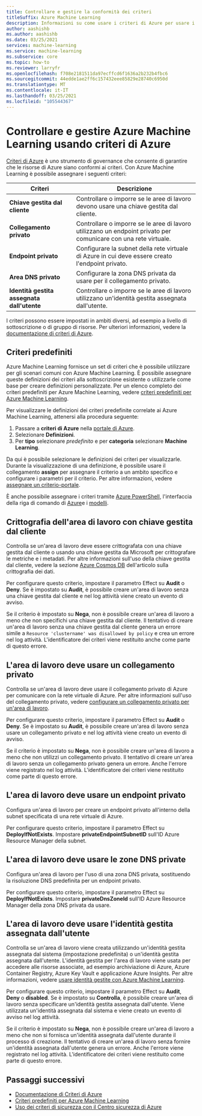 ```yaml
---
title: Controllare e gestire la conformità dei criteri
titleSuffix: Azure Machine Learning
description: Informazioni su come usare i criteri di Azure per usare i criteri predefiniti per Azure Machine Learning per assicurarsi che le aree di lavoro siano conformi ai propri requisiti.
author: aashishb
ms.author: aashishb
ms.date: 03/25/2021
services: machine-learning
ms.service: machine-learning
ms.subservice: core
ms.topic: how-to
ms.reviewer: larryfr
ms.openlocfilehash: f708e2181511da97ecffcd6f1636a2b232b4fbc6
ms.sourcegitcommit: 44edde1ae2ff6c157432eee85829e28740c6950d
ms.translationtype: MT
ms.contentlocale: it-IT
ms.lasthandoff: 03/25/2021
ms.locfileid: "105544367"
---
```

# <a name="audit-and-manage-azure-machine-learning-using-azure-policy"></a>Controllare e gestire Azure Machine Learning usando criteri di Azure

[Criteri di Azure](../governance/policy/index.yml) è uno strumento di governance che consente di garantire che le risorse di Azure siano conformi ai criteri. Con Azure Machine Learning è possibile assegnare i seguenti criteri:

| Criteri | Descrizione |
| ----- | ----- |
| **Chiave gestita dal cliente** | Controllare o imporre se le aree di lavoro devono usare una chiave gestita dal cliente. |
| **Collegamento privato** | Controllare o imporre se le aree di lavoro utilizzano un endpoint privato per comunicare con una rete virtuale. |
| **Endpoint privato** | Configurare la subnet della rete virtuale di Azure in cui deve essere creato l'endpoint privato. |
| **Area DNS privato** | Configurare la zona DNS privata da usare per il collegamento privato. |
| **Identità gestita assegnata dall'utente** | Controllare o imporre se le aree di lavoro utilizzano un'identità gestita assegnata dall'utente. |

I criteri possono essere impostati in ambiti diversi, ad esempio a livello di sottoscrizione o di gruppo di risorse. Per ulteriori informazioni, vedere la [documentazione di criteri di Azure](../governance/policy/overview.md).

## <a name="built-in-policies"></a>Criteri predefiniti

Azure Machine Learning fornisce un set di criteri che è possibile utilizzare per gli scenari comuni con Azure Machine Learning. È possibile assegnare queste definizioni dei criteri alla sottoscrizione esistente o utilizzarle come base per creare definizioni personalizzate. Per un elenco completo dei criteri predefiniti per Azure Machine Learning, vedere [criteri predefiniti per Azure Machine Learning](../governance/policy/samples/built-in-policies.md#machine-learning).

Per visualizzare le definizioni dei criteri predefinite correlate ai Azure Machine Learning, attenersi alla procedura seguente:

1. Passare a __criteri di Azure__ nella [portale di Azure](https://portal.azure.com).
1. Selezionare __Definizioni__.
1. Per __tipo__ selezionare _predefinito_ e per __categoria__ selezionare __Machine Learning__.

Da qui è possibile selezionare le definizioni dei criteri per visualizzarle. Durante la visualizzazione di una definizione, è possibile usare il collegamento __assign__ per assegnare il criterio a un ambito specifico e configurare i parametri per il criterio. Per altre informazioni, vedere [assegnare un criterio-portale](../governance/policy/assign-policy-portal.md).

È anche possibile assegnare i criteri tramite [Azure PowerShell](../governance/policy/assign-policy-powershell.md), l'interfaccia della riga di comando di [Azure](../governance/policy/assign-policy-azurecli.md)e i [modelli](../governance/policy/assign-policy-template.md).

## <a name="workspace-encryption-with-customer-managed-key"></a>Crittografia dell'area di lavoro con chiave gestita dal cliente

Controlla se un'area di lavoro deve essere crittografata con una chiave gestita dal cliente o usando una chiave gestita da Microsoft per crittografare le metriche e i metadati. Per altre informazioni sull'uso della chiave gestita dal cliente, vedere la sezione [Azure Cosmos DB](concept-data-encryption.md#azure-cosmos-db) dell'articolo sulla crittografia dei dati.

Per configurare questo criterio, impostare il parametro Effect su __Audit__ o __Deny__. Se è impostato su __Audit__, è possibile creare un'area di lavoro senza una chiave gestita dal cliente e nel log attività viene creato un evento di avviso.

Se il criterio è impostato su __Nega__, non è possibile creare un'area di lavoro a meno che non specifichi una chiave gestita dal cliente. Il tentativo di creare un'area di lavoro senza una chiave gestita dal cliente genera un errore simile a `Resource 'clustername' was disallowed by policy` e crea un errore nel log attività. L'identificatore dei criteri viene restituito anche come parte di questo errore.

## <a name="workspace-should-use-private-link"></a>L'area di lavoro deve usare un collegamento privato

Controlla se un'area di lavoro deve usare il collegamento privato di Azure per comunicare con la rete virtuale di Azure. Per altre informazioni sull'uso del collegamento privato, vedere [configurare un collegamento privato per un'area di lavoro](how-to-configure-private-link.md).

Per configurare questo criterio, impostare il parametro Effect su __Audit__ o __Deny__. Se è impostato su __Audit__, è possibile creare un'area di lavoro senza usare un collegamento privato e nel log attività viene creato un evento di avviso.

Se il criterio è impostato su __Nega__, non è possibile creare un'area di lavoro a meno che non utilizzi un collegamento privato. Il tentativo di creare un'area di lavoro senza un collegamento privato genera un errore. Anche l'errore viene registrato nel log attività. L'identificatore dei criteri viene restituito come parte di questo errore.

## <a name="workspace-should-use-private-endpoint"></a>L'area di lavoro deve usare un endpoint privato

Configura un'area di lavoro per creare un endpoint privato all'interno della subnet specificata di una rete virtuale di Azure.

Per configurare questo criterio, impostare il parametro Effect su __DeployIfNotExists__. Impostare __privateEndpointSubnetID__ sull'ID Azure Resource Manager della subnet.
## <a name="workspace-should-use-private-dns-zones"></a>L'area di lavoro deve usare le zone DNS private

Configura un'area di lavoro per l'uso di una zona DNS privata, sostituendo la risoluzione DNS predefinita per un endpoint privato.

Per configurare questo criterio, impostare il parametro Effect su __DeployIfNotExists__. Impostare __privateDnsZoneId__ sull'ID Azure Resource Manager della zona DNS privata da usare. 

## <a name="workspace-should-use-user-assigned-managed-identity"></a>L'area di lavoro deve usare l'identità gestita assegnata dall'utente

Controlla se un'area di lavoro viene creata utilizzando un'identità gestita assegnata dal sistema (impostazione predefinita) o un'identità gestita assegnata dall'utente. L'identità gestita per l'area di lavoro viene usata per accedere alle risorse associate, ad esempio archiviazione di Azure, Azure Container Registry, Azure Key Vault e applicazione Azure Insights. Per altre informazioni, vedere [usare identità gestite con Azure Machine Learning](how-to-use-managed-identities.md).

Per configurare questo criterio, impostare il parametro Effect su __Audit__, __Deny__ o __disabled__. Se è impostato su __Controlla__, è possibile creare un'area di lavoro senza specificare un'identità gestita assegnata dall'utente. Viene utilizzata un'identità assegnata dal sistema e viene creato un evento di avviso nel log attività.

Se il criterio è impostato su __Nega__, non è possibile creare un'area di lavoro a meno che non si fornisca un'identità assegnata dall'utente durante il processo di creazione. Il tentativo di creare un'area di lavoro senza fornire un'identità assegnata dall'utente genera un errore. Anche l'errore viene registrato nel log attività. L'identificatore dei criteri viene restituito come parte di questo errore.

## <a name="next-steps"></a>Passaggi successivi

* [Documentazione di Criteri di Azure](../governance/policy/overview.md)
* [Criteri predefiniti per Azure Machine Learning](policy-reference.md)
* [Uso dei criteri di sicurezza con il Centro sicurezza di Azure](../security-center/tutorial-security-policy.md)